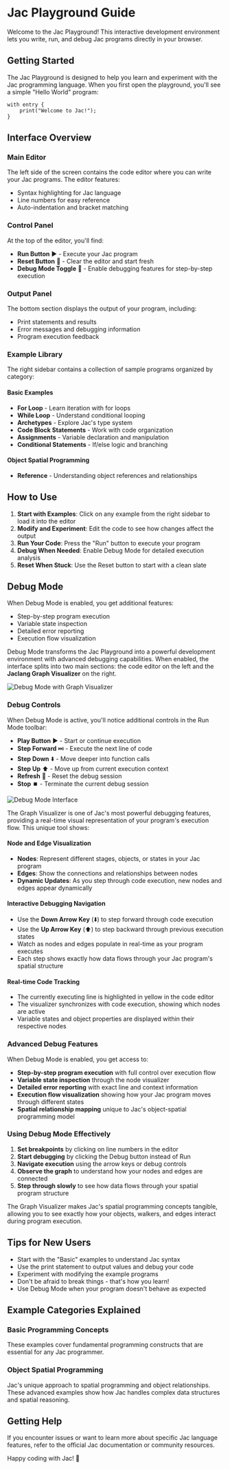 # Jac Playground Guide

Welcome to the Jac Playground! This interactive development environment lets you write, run, and debug Jac programs directly in your browser.

## Getting Started

The Jac Playground is designed to help you learn and experiment with the Jac programming language. When you first open the playground, you'll see a simple "Hello World" program:

```jac
with entry {
    print("Welcome to Jac!");
}
```

## Interface Overview

### Main Editor
The left side of the screen contains the code editor where you can write your Jac programs. The editor features:

- Syntax highlighting for Jac language
- Line numbers for easy reference
- Auto-indentation and bracket matching

### Control Panel
At the top of the editor, you'll find:

- **Run Button** ▶️ - Execute your Jac program
- **Reset Button** 🔄 - Clear the editor and start fresh
- **Debug Mode Toggle** 🐛 - Enable debugging features for step-by-step execution

### Output Panel
The bottom section displays the output of your program, including:

- Print statements and results
- Error messages and debugging information
- Program execution feedback

### Example Library
The right sidebar contains a collection of sample programs organized by category:

#### Basic Examples
- **For Loop** - Learn iteration with for loops
- **While Loop** - Understand conditional looping
- **Archetypes** - Explore Jac's type system
- **Code Block Statements** - Work with code organization
- **Assignments** - Variable declaration and manipulation
- **Conditional Statements** - If/else logic and branching

#### Object Spatial Programming
- **Reference** - Understanding object references and relationships

## How to Use

1. **Start with Examples**: Click on any example from the right sidebar to load it into the editor
2. **Modify and Experiment**: Edit the code to see how changes affect the output
3. **Run Your Code**: Press the "Run" button to execute your program
4. **Debug When Needed**: Enable Debug Mode for detailed execution analysis
5. **Reset When Stuck**: Use the Reset button to start with a clean slate

## Debug Mode
When Debug Mode is enabled, you get additional features:

- Step-by-step program execution
- Variable state inspection
- Detailed error reporting
- Execution flow visualization

Debug Mode transforms the Jac Playground into a powerful development environment with advanced debugging capabilities. When enabled, the interface splits into two main sections: the code editor on the left and the **Jaclang Graph Visualizer** on the right.

![Debug Mode with Graph Visualizer](../assets/visualizer.jpg)

### Debug Controls

When Debug Mode is active, you'll notice additional controls in the Run Mode toolbar:

- **Play Button** ▶️ - Start or continue execution
- **Step Forward** ⏭️ - Execute the next line of code
- **Step Down** ⬇️ - Move deeper into function calls
- **Step Up** ⬆️ - Move up from current execution context
- **Refresh** 🔄 - Reset the debug session
- **Stop** ⏹️ - Terminate the current debug session

![Debug Mode Interface](../assets/debug_mode.jpg)

The Graph Visualizer is one of Jac's most powerful debugging features, providing a real-time visual representation of your program's execution flow. This unique tool shows:

#### Node and Edge Visualization
- **Nodes**: Represent different stages, objects, or states in your Jac program
- **Edges**: Show the connections and relationships between nodes
- **Dynamic Updates**: As you step through code execution, new nodes and edges appear dynamically

#### Interactive Debugging Navigation
- Use the **Down Arrow Key** (⬇️) to step forward through code execution
- Use the **Up Arrow Key** (⬆️) to step backward through previous execution states
- Watch as nodes and edges populate in real-time as your program executes
- Each step shows exactly how data flows through your Jac program's spatial structure

#### Real-time Code Tracking
- The currently executing line is highlighted in yellow in the code editor
- The visualizer synchronizes with code execution, showing which nodes are active
- Variable states and object properties are displayed within their respective nodes

### Advanced Debug Features

When Debug Mode is enabled, you get access to:

- **Step-by-step program execution** with full control over execution flow
- **Variable state inspection** through the node visualizer
- **Detailed error reporting** with exact line and context information
- **Execution flow visualization** showing how your Jac program moves through different states
- **Spatial relationship mapping** unique to Jac's object-spatial programming model

### Using Debug Mode Effectively

1. **Set breakpoints** by clicking on line numbers in the editor
2. **Start debugging** by clicking the Debug button instead of Run
3. **Navigate execution** using the arrow keys or debug controls
4. **Observe the graph** to understand how your nodes and edges are connected
5. **Step through slowly** to see how data flows through your spatial program structure

The Graph Visualizer makes Jac's spatial programming concepts tangible, allowing you to see exactly how your objects, walkers, and edges interact during program execution.


## Tips for New Users

- Start with the "Basic" examples to understand Jac syntax
- Use the print statement to output values and debug your code
- Experiment with modifying the example programs
- Don't be afraid to break things - that's how you learn!
- Use Debug Mode when your program doesn't behave as expected

## Example Categories Explained

### Basic Programming Concepts
These examples cover fundamental programming constructs that are essential for any Jac programmer.

### Object Spatial Programming
Jac's unique approach to spatial programming and object relationships. These advanced examples show how Jac handles complex data structures and spatial reasoning.

## Getting Help

If you encounter issues or want to learn more about specific Jac language features, refer to the official Jac documentation or community resources.

Happy coding with Jac! 🚀